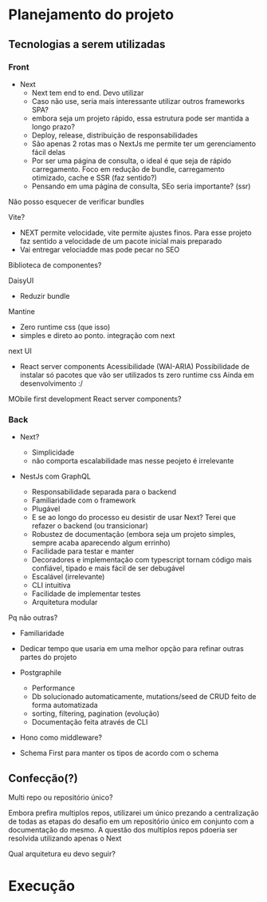 # Planejamento do projeto

## Tecnologias a serem utilizadas

### Front

- Next
  - Next tem end to end. Devo utilizar
  - Caso não use, seria mais interessante utilizar outros frameworks SPA?
  - embora seja um projeto rápido, essa estrutura pode ser mantida a longo prazo?
  - Deploy, release, distribuição de responsabilidades
  - São apenas 2 rotas mas o NextJs me permite ter um gerenciamento fácil delas
  - Por ser uma página de consulta, o ideal é que seja de rápido carregamento. Foco em redução de bundle, carregamento otimizado, cache e SSR (faz sentido?)
  - Pensando em uma página de consulta, SEo seria importante? (ssr)

Não posso esquecer de verificar bundles

Vite?

- NEXT permite velocidade, vite permite ajustes finos. Para esse projeto faz sentido a velocidade de um pacote inicial mais preparado
- Vai entregar velociadde mas pode pecar no SEO

Biblioteca de componentes?

DaisyUI

- Reduzir bundle

Mantine

- Zero runtime css (que isso)
- simples e direto ao ponto. integração com next

next UI

- React server components
  Acessibilidade (WAI-ARIA)
  Possibilidade de instalar só pacotes que vão ser utilizados
  ts
  zero runtime css
  Ainda em desenvolvimento :/

MObile first development
React server components?

### Back

- Next?
  - Simplicidade
  - não comporta escalabilidade mas nesse peojeto é irrelevante

- NestJs com GraphQL
  - Responsabilidade separada para o backend
  - Familiaridade com o framework
  - Plugável
  - E se ao longo do processo eu desistir de usar Next? Terei que refazer o backend (ou transicionar)
  - Robustez de documentação (embora seja um projeto simples, sempre acaba aparecendo algum errinho)
  - Facilidade para testar e manter
  - Decoradores e implementação com typescript tornam código mais confiável, tipado e mais fácil de ser debugável
  - Escalável (irrelevante)
  - CLI intuitiva
  - Facilidade de implementar testes
  - Arquitetura modular

Pq não outras?
- Familiaridade
- Dedicar tempo que usaria em uma melhor opção para refinar outras partes do projeto

- Postgraphile
	- Performance
	- Db solucionado automaticamente, mutations/seed de CRUD feito de forma automatizada
	- sorting, filtering, pagination (evolução)
	- Documentação feita através de CLI

- Hono como middleware?
- Schema First para manter os tipos de acordo com o schema

## Confecção(?)

Multi repo ou repositório único?

Embora prefira multiplos repos, utilizarei um único prezando a centralização de todas as etapas do desafio em um repositório único em conjunto com a documentação do mesmo.
A questão dos multiplos repos pdoeria ser resolvida utilizando apenas o Next

Qual arquitetura eu devo seguir?

# Execução
